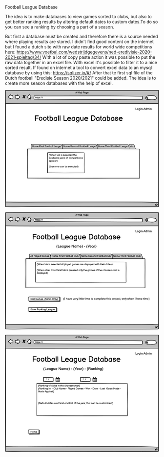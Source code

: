 Football League Database

The idea is to make databases to view games sorted to clubs, but also to get better ranking results by altering default dates to custom dates.To do so you can see a ranking by choosing a part of a season. 

But first a database must be created and therefore there is a source needed where playing results are stored. I didn't find good content on the internet but I found a dutch site with raw date results for world wide competitions here:
https://www.voetbal.com/wedstrijdgegevens/ned-eredivisie-2020-2021-spieltag/34/
With a lot of copy paste action it was possible to put the raw data together in an excel file.
With excel it's possible to filter it to a nice sorted result.
If found on internet a tool to convert excel data to an mysql database by using this: https://sqlizer.io/#/
After that te first sql file of the Dutch football "Eredisie Season 2020/2021" could be added. The idea is to create more season databases with the help of excel.








![front page](https://github.com/Kriz-hub/Football_League_Database/blob/main/wireframes/page1.png)

![fpage2](https://github.com/Kriz-hub/Football_League_Database/blob/main/wireframes/page2.png)

![page3](https://github.com/Kriz-hub/Football_League_Database/blob/main/wireframes/page3.png)


